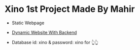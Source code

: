 # Xino 1st Project Made By Mahir
  
- Static Webpage

- [Dynamic Website With Backend](https://maahierr.github.io/Xino-Project-1/)

- Database id: xino & password: xino for 👆👆
